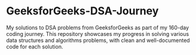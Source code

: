 # GeeksforGeeks-DSA-Journey
My solutions to DSA problems from GeeksforGeeks as part of my 160-day coding journey. This repository showcases my progress in solving various data structures and algorithms problems, with clean and well-documented code for each solution.
